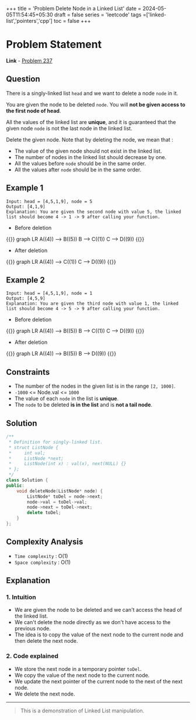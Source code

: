 +++
title = 'Problem Delete Node in a Linked List'
date = 2024-05-05T11:54:45+05:30
draft = false
series = 'leetcode'
tags =['linked-list','pointers','cpp']
toc = false
+++

# Problem Statement

**Link** - [Problem 237](https://leetcode.com/problems/delete-node-in-a-linked-list/description/)

## Question

There is a singly-linked list `head` and we want to delete a node `node` in it.

You are given the node to be deleted `node`. You will **not be given access to the first node of head**.

All the values of the linked list are **unique**, and it is guaranteed that the given node `node` is not the last node in the linked list.

Delete the given node. Note that by deleting the node, we mean that :

- The value of the given node should not exist in the linked list.
- The number of nodes in the linked list should decrease by one.
- All the values before `node` should be in the same order.
- All the values after `node` should be in the same order.

## Example 1

```text
Input: head = [4,5,1,9], node = 5
Output: [4,1,9]
Explanation: You are given the second node with value 5, the linked list should become 4 -> 1 -> 9 after calling your function.
```

- Before deletion

{{<mermaid>}}
graph LR
A((4)) --> B((5))
B --> C((1))
C --> D((9))
{{</mermaid>}}

- After deletion

{{<mermaid>}}
graph LR
A((4)) --> C((1))
C --> D((9))
{{</mermaid>}}

## Example 2

```text
Input: head = [4,5,1,9], node = 1
Output: [4,5,9]
Explanation: You are given the third node with value 1, the linked list should become 4 -> 5 -> 9 after calling your function.
```

- Before deletion

{{<mermaid>}}
graph LR
A((4)) --> B((5))
B --> C((1))
C --> D((9))
{{</mermaid>}}

- After deletion

{{<mermaid>}}
graph LR
A((4)) --> B((5))
B --> D((9))
{{</mermaid>}}

## Constraints

- The number of the nodes in the given list is in the range `[2, 1000]`.
- `-1000` <= Node.val <= `1000`
- The value of each `node` in the list is **unique**.
- The `node` to be deleted **is in the list** and is **not a tail node**.

## Solution

```cpp
/**
 * Definition for singly-linked list.
 * struct ListNode {
 *     int val;
 *     ListNode *next;
 *     ListNode(int x) : val(x), next(NULL) {}
 * };
 */
class Solution {
public:
    void deleteNode(ListNode* node) {
        ListNode* toDel = node->next;
        node->val = toDel->val;
        node->next = toDel->next;
        delete toDel;
    }
};
```

## Complexity Analysis

- `Time complexity` : O(1)
- `Space complexity` : O(1)

## Explanation

### 1. Intuition

- We are given the node to be deleted and we can't access the head of the linked list.
- We can't delete the node directly as we don't have access to the previous node.
- The idea is to copy the value of the next node to the current node and then delete the next node.

### 2. Code explained

- We store the next node in a temporary pointer `toDel`.
- We copy the value of the next node to the current node.
- We update the next pointer of the current node to the next of the next node.
- We delete the next node.

---

> This is a demonstration of Linked List manipulation.

